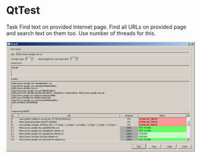 # QtTest

Task
Find text on provided Internet page.
Find all URLs on provided page and search text on them too. Use number of threads for this.

![Alt text](/Screenshot.png?raw=true "Optional Title")
